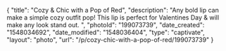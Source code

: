 {
    "title": "Cozy & Chic with a Pop of Red",
    "description": "Any bold lip can make a simple cozy outfit pop! This lip is perfect for Valentines Day & will make any look stand out. ",
    "photoId": "199073739",
    "date_created": "1548034692",
    "date_modified": "1548036404",
    "type": "captivate",
    "layout": "photo",
    "url": "\/p\/cozy-chic-with-a-pop-of-red\/199073739"
}